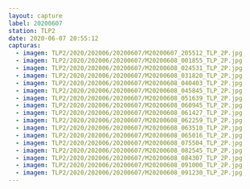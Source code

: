 ```yaml
---
layout: capture
label: 20200607
station: TLP2
date: 2020-06-07 20:55:12
capturas:
  - imagem: TLP2/2020/202006/20200607/M20200607_205512_TLP_2P.jpg
  - imagem: TLP2/2020/202006/20200607/M20200608_001855_TLP_2P.jpg
  - imagem: TLP2/2020/202006/20200607/M20200608_024531_TLP_2P.jpg
  - imagem: TLP2/2020/202006/20200607/M20200608_031820_TLP_2P.jpg
  - imagem: TLP2/2020/202006/20200607/M20200608_040403_TLP_2P.jpg
  - imagem: TLP2/2020/202006/20200607/M20200608_045845_TLP_2P.jpg
  - imagem: TLP2/2020/202006/20200607/M20200608_051639_TLP_2P.jpg
  - imagem: TLP2/2020/202006/20200607/M20200608_060945_TLP_2P.jpg
  - imagem: TLP2/2020/202006/20200607/M20200608_061427_TLP_2P.jpg
  - imagem: TLP2/2020/202006/20200607/M20200608_062259_TLP_2P.jpg
  - imagem: TLP2/2020/202006/20200607/M20200608_063510_TLP_2P.jpg
  - imagem: TLP2/2020/202006/20200607/M20200608_065016_TLP_2P.jpg
  - imagem: TLP2/2020/202006/20200607/M20200608_075504_TLP_2P.jpg
  - imagem: TLP2/2020/202006/20200607/M20200608_082545_TLP_2P.jpg
  - imagem: TLP2/2020/202006/20200607/M20200608_084307_TLP_2P.jpg
  - imagem: TLP2/2020/202006/20200607/M20200608_091000_TLP_2P.jpg
  - imagem: TLP2/2020/202006/20200607/M20200608_091230_TLP_2P.jpg
---
```

